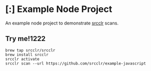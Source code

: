 # [:] Example Node Project

An example node project to demonstrate [srcclr](https://www.srcclr.com) scans.

## Try me!1222

```
brew tap srcclr/srcclr
brew install srcclr
srcclr activate
srcclr scan --url https://github.com/srcclr/example-javascript
```
